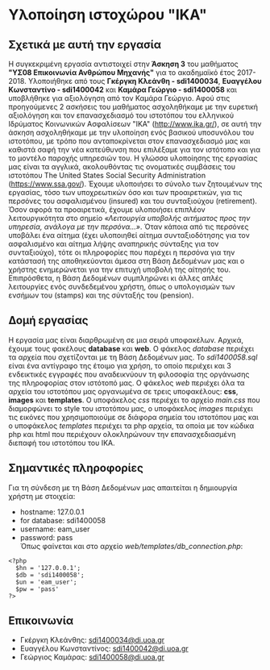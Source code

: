 # Υλοποίηση ιστοχώρου "ΙΚΑ"

## Σχετικά με αυτή την εργασία
  Η συγκεκριμένη εργασία αντιστοιχεί στην **Άσκηση 3** του μαθήματος **"ΥΣ08 Επικοινωνία Ανθρώπου Μηχανής"** για το ακαδημαϊκό έτος 2017-2018. Υλοποιήθηκε από τους **Γκέργκη Κλεάνθη - sdi1400034**, **Ευαγγέλου Κωνσταντίνο - sdi1400042** και **Καμάρα Γεώργιο - sdi1400058** και υποβλήθηκε για αξιολόγηση από τον Καμάρα Γεώργιο. Αφού στις προηγούμενες 2 ασκήσεις του μαθήματος ασχοληθήκαμε με την ευρετική αξιολόγηση και τον επανασχεδιασμό του ιστοτόπου του ελληνικού Ιδρύματος Κοινωνικών Ασφαλίσεων "ΙΚΑ" (http://www.ika.gr/), σε αυτή την άσκηση ασχοληθήκαμε με την υλοποίηση ενός βασικού υποσυνόλου του ιστοτόπου, με τρόπο που ανταποκρίνεται στον επανασχεδιασμό μας και καθιστά σαφή την νέα κατεύθυνση που επιλέξαμε για τον ιστότοπο και για το μοντέλο παροχής υπηρεσιών του. Η γλώσσα υλοποίησης της εργασίας μας είναι τα αγγλικά, ακολουθόντας τις ονοματικές συμβάσεις του ιστοτόπου The United States Social Security Administration (https://www.ssa.gov/). Έχουμε υλοποιήσει το σύνολο των ζητουμένων της εργασίας, τόσο των υποχρεωτικών όσο και των προαιρετικών, για τις περσόνες του ασφαλισμένου (insured) και του συνταξιούχου (retirement). Όσον αφορά τα προαιρετικά, έχουμε υλοποιήσει επιπλέον λειτουργικότητα στο σημείο *«Λειτουργία υποβολής αιτήματος προς την υπηρεσία, ανάλογα με την περσόνα…»*. Όταν κάποια από τις περσόνες υποβάλει ένα αίτημα (έχει υλοποιηθεί αίτημα συνταξιοδότησης για τον ασφαλισμένο και αίτημα λήψης αναπηρικής σύνταξης για τον συνταξιούχο), τότε οι πληροφορίες που παρέχει η περσόνα για την κατάστασή της αποθηκεύονται άμεσα στη Βάση Δεδομένων μας και ο χρήστης ενημερώνεται για την επιτυχή υποβολή της αίτησής του. Επιπρόσθετα, η Βάση Δεδομένων συμπληρώνει κι άλλες απλές λειτουργίες ενός συνδεδεμένου χρήστη, όπως ο υπολογισμών των ενσήμων του (stamps) και της σύνταξής του (pension).

## Δομή εργασίας
  Η εργασία μας είναι διαρθρωμένη σε μια σειρά υποφακέλων. Αρχικά, έχουμε τους φακέλους **database** και **web**. Ο φάκελος *database* περιέχει τα αρχεία που σχετίζονται με τη Βάση Δεδομένων μας. Το *sdi1400058.sql* είναι ένα αντίγραφο της έτοιμο για χρήση, το οποίο περιέχει και 3 ενδεικτικές εγγραφές που αναδεικνύουν τη φιλοσοφία της οργάνωσης της πληροφορίας στον ιστότοπό μας. Ο φάκελος *web* περιέχει όλα τα αρχεία του ιστοτόπου μας οργανωμένα σε τρεις υποφακέλους: **css**, **images** και **templates**. Ο υποφάκελος *css* περιέχει το αρχείο *main.css* που διαμορφώνει το style του ιστοτόπου μας, ο υποφάκελος *images* περιέχει τις εικόνες που χρησιμοποιούμε σε διάφορα σημεία του ιστοτόπου μας και ο υποφάκελος *templates* περιέχει τα php αρχεία, τα οποία με τον κώδικα php και html που περιέχουν ολοκληρώνουν την επανασχεδιασμένη διεπαφή του ιστοτόπου του ΙΚΑ.

## Σημαντικές πληροφορίες
  Για τη σύνδεση με τη Βάση Δεδομένων μας απαιτείται η δημιουργία χρήστη με στοιχεία:
  * hostname: 127.0.0.1
  * for database: sdi1400058
  * username: eam_user
  * password: pass  
  Όπως φαίνεται και στο αρχείο *web/templates/db_connection.php*:

  ```
  <?php
    $hn = '127.0.0.1';
    $db = 'sdi1400058';
    $un = 'eam_user';
    $pw = 'pass'
  ?>  
  ```

## Επικοινωνία

* Γκέργκη Κλεάνθης: <sdi1400034@di.uoa.gr>
* Ευαγγέλου Κωνσταντίνος: <sdi1400042@di.uoa.gr>
* Γεώργιος Καμάρας: <sdi1400058@di.uoa.gr>
